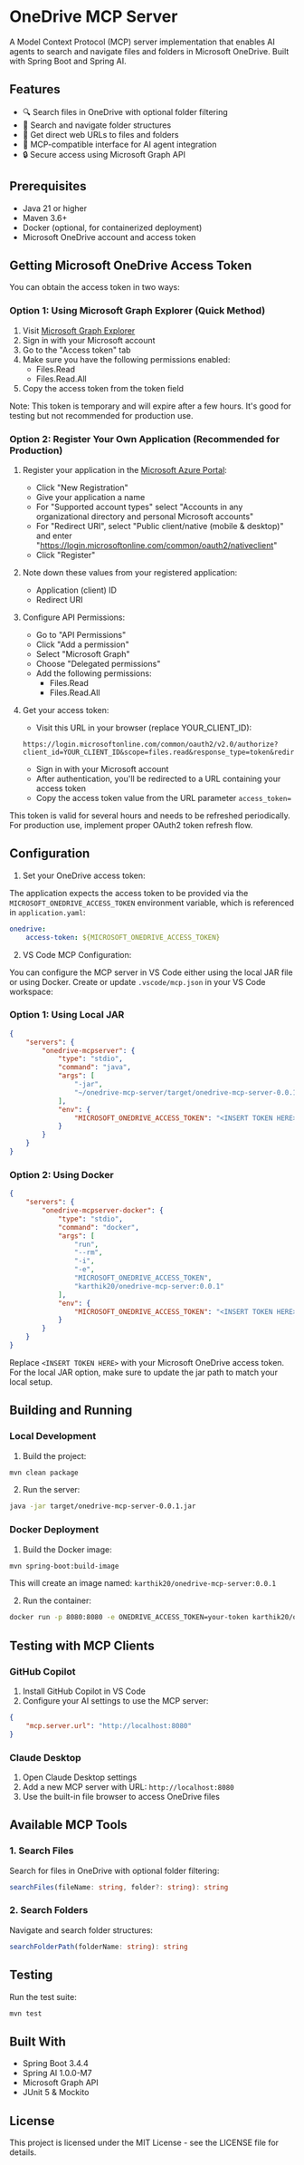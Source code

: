 # OneDrive MCP Server

A Model Context Protocol (MCP) server implementation that enables AI agents to search and navigate files and folders in Microsoft OneDrive. Built with Spring Boot and Spring AI.

## Features

- 🔍 Search files in OneDrive with optional folder filtering
- 📁 Search and navigate folder structures
- 🔗 Get direct web URLs to files and folders
- 🤖 MCP-compatible interface for AI agent integration
- 🔒 Secure access using Microsoft Graph API

## Prerequisites

- Java 21 or higher
- Maven 3.6+
- Docker (optional, for containerized deployment)
- Microsoft OneDrive account and access token

## Getting Microsoft OneDrive Access Token

You can obtain the access token in two ways:

### Option 1: Using Microsoft Graph Explorer (Quick Method)
1. Visit [Microsoft Graph Explorer](https://developer.microsoft.com/en-us/graph/graph-explorer)
2. Sign in with your Microsoft account
3. Go to the "Access token" tab
4. Make sure you have the following permissions enabled:
   - Files.Read
   - Files.Read.All
5. Copy the access token from the token field

Note: This token is temporary and will expire after a few hours. It's good for testing but not recommended for production use.

### Option 2: Register Your Own Application (Recommended for Production)
1. Register your application in the [Microsoft Azure Portal](https://portal.azure.com/#blade/Microsoft_AAD_RegisteredApps/ApplicationsListBlade):
   - Click "New Registration"
   - Give your application a name
   - For "Supported account types" select "Accounts in any organizational directory and personal Microsoft accounts"
   - For "Redirect URI", select "Public client/native (mobile & desktop)" and enter "https://login.microsoftonline.com/common/oauth2/nativeclient"
   - Click "Register"

2. Note down these values from your registered application:
   - Application (client) ID
   - Redirect URI

3. Configure API Permissions:
   - Go to "API Permissions"
   - Click "Add a permission"
   - Select "Microsoft Graph"
   - Choose "Delegated permissions"
   - Add the following permissions:
     - Files.Read
     - Files.Read.All

4. Get your access token:
   - Visit this URL in your browser (replace YOUR_CLIENT_ID):
   ```
   https://login.microsoftonline.com/common/oauth2/v2.0/authorize?client_id=YOUR_CLIENT_ID&scope=files.read&response_type=token&redirect_uri=https://login.microsoftonline.com/common/oauth2/nativeclient
   ```
   - Sign in with your Microsoft account
   - After authentication, you'll be redirected to a URL containing your access token
   - Copy the access token value from the URL parameter `access_token=`

This token is valid for several hours and needs to be refreshed periodically. For production use, implement proper OAuth2 token refresh flow.

## Configuration

1. Set your OneDrive access token:

The application expects the access token to be provided via the `MICROSOFT_ONEDRIVE_ACCESS_TOKEN` environment variable, which is referenced in `application.yaml`:
```yaml
onedrive:
    access-token: ${MICROSOFT_ONEDRIVE_ACCESS_TOKEN}
```

2. VS Code MCP Configuration:

You can configure the MCP server in VS Code either using the local JAR file or using Docker. Create or update `.vscode/mcp.json` in your VS Code workspace:

### Option 1: Using Local JAR
```json
{
    "servers": {
        "onedrive-mcpserver": {
            "type": "stdio",
            "command": "java",
            "args": [
                "-jar",
                "~/onedrive-mcp-server/target/onedrive-mcp-server-0.0.1.jar"
            ],
            "env": {
                "MICROSOFT_ONEDRIVE_ACCESS_TOKEN": "<INSERT TOKEN HERE>"
            }
        }
    }
}
```

### Option 2: Using Docker
```json
{
    "servers": {
        "onedrive-mcpserver-docker": {
            "type": "stdio",
            "command": "docker",
            "args": [
                "run",
                "--rm",
                "-i",
                "-e",
                "MICROSOFT_ONEDRIVE_ACCESS_TOKEN",
                "karthik20/onedrive-mcp-server:0.0.1"
            ],
            "env": {
                "MICROSOFT_ONEDRIVE_ACCESS_TOKEN": "<INSERT TOKEN HERE>"
            }
        }
    }
}
```

Replace `<INSERT TOKEN HERE>` with your Microsoft OneDrive access token. For the local JAR option, make sure to update the jar path to match your local setup.

## Building and Running

### Local Development

1. Build the project:
```bash
mvn clean package
```

2. Run the server:
```bash
java -jar target/onedrive-mcp-server-0.0.1.jar
```

### Docker Deployment

1. Build the Docker image:
```bash
mvn spring-boot:build-image
```

This will create an image named: `karthik20/onedrive-mcp-server:0.0.1`

2. Run the container:
```bash
docker run -p 8080:8080 -e ONEDRIVE_ACCESS_TOKEN=your-token karthik20/onedrive-mcp-server:0.0.1
```

## Testing with MCP Clients

### GitHub Copilot

1. Install GitHub Copilot in VS Code
2. Configure your AI settings to use the MCP server:
```json
{
    "mcp.server.url": "http://localhost:8080"
}
```

### Claude Desktop

1. Open Claude Desktop settings
2. Add a new MCP server with URL: `http://localhost:8080`
3. Use the built-in file browser to access OneDrive files

## Available MCP Tools

### 1. Search Files
Search for files in OneDrive with optional folder filtering:
```typescript
searchFiles(fileName: string, folder?: string): string
```

### 2. Search Folders
Navigate and search folder structures:
```typescript
searchFolderPath(folderName: string): string
```

## Testing

Run the test suite:
```bash
mvn test
```

## Built With

- Spring Boot 3.4.4
- Spring AI 1.0.0-M7
- Microsoft Graph API
- JUnit 5 & Mockito

## License

This project is licensed under the MIT License - see the LICENSE file for details.